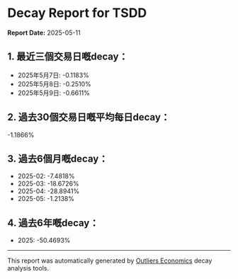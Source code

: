 # Decay Report for TSDD

**Report Date:** 2025-05-11

## 1. 最近三個交易日嘅decay：

- 2025年5月7日: -0.1183%
- 2025年5月8日: -0.2510%
- 2025年5月9日: -0.6611%

## 2. 過去30個交易日嘅平均每日decay：
-1.1866%

## 3. 過去6個月嘅decay：

- 2025-02: -7.4818%
- 2025-03: -18.6726%
- 2025-04: -28.8941%
- 2025-05: -1.2138%

## 4. 過去6年嘅decay：

- 2025: -50.4693%
---

This report was automatically generated by [Outliers Economics](https://outliersecon.com) decay analysis tools.